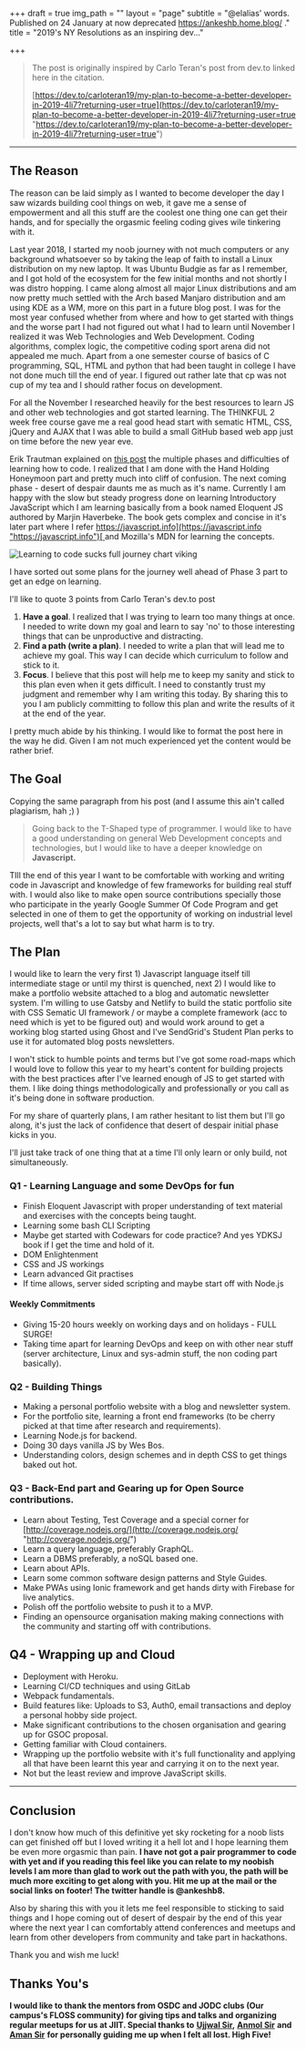 +++
draft = true
img_path = ""
layout = "page"
subtitle = "@elalias' words. Published on 24 January at now deprecated https://ankeshb.home.blog/ ."
title = "2019's NY Resolutions as an inspiring dev..."

+++
> The post is originally inspired by Carlo Teran's post from dev.to linked here in the citation.
>
> [https://dev.to/carloteran19/my-plan-to-become-a-better-developer-in-2019-4li7?returning-user=true](https://dev.to/carloteran19/my-plan-to-become-a-better-developer-in-2019-4li7?returning-user=true "https://dev.to/carloteran19/my-plan-to-become-a-better-developer-in-2019-4li7?returning-user=true")

***

## The Reason

The reason can be laid simply as I wanted to become developer the day I saw wizards building cool things on web, it gave me a sense of empowerment and all this stuff are the coolest one thing one can get their hands, and for specially the orgasmic feeling coding gives wile tinkering with it.

Last year 2018, I started my noob journey with not much computers or any background whatsoever so by taking the leap of faith to install a Linux distribution on my new laptop. It was Ubuntu Budgie as far as I remember, and I got hold of the ecosystem for the few initial months and not shortly I was distro hopping. I came along almost all major Linux distributions and am now pretty much settled with the Arch based Manjaro distribution and am using KDE as a WM, more on this part in a future blog post. I was for the most year confused whether from where and how to get started with things and the worse part I had not figured out what I had to learn until November I realized it was Web Technologies and Web Development. Coding algorithms, complex logic, the competitive coding sport arena did not appealed me much. Apart from a one semester course of basics of C programming, SQL, HTML and python that had been taught in college I have not done much till the end of year. I figured out rather late that cp was not cup of my tea and I should rather focus on development.

For all the November I researched heavily for the best resources to learn JS and other web technologies and got started learning. The THINKFUL 2 week free course gave me a real good head start with sematic HTML, CSS, jQuery and AJAX that I was able to build a small GitHub based web app just on time before the new year eve.

Erik Trautman explained on [this post](https://www.thinkful.com/blog/why-learning-to-code-is-so-damn-hard/) the multiple phases and difficulties of learning how to code. I realized that I am done with the Hand Holding Honeymoon part and pretty much into cliff of confusion. The next coming phase - desert of despair daunts me as much as it's name. Currently I am happy with the slow but steady progress done on learning Introductory JavaScript which I am learning basically from a book named Eloquent JS authored by Marjin Haverbeke. The book gets complex and concise in it's later part where I refer [https://javascript.info](https://javascript.info "https://javascript.info")[ ](https://javascript.info)and Mozilla's MDN for learning the concepts.

![Learning to code sucks full journey chart viking](https://s3.amazonaws.com/viking_education/web_development/blog/coding_is_hard_confidence_competence.png)

I have sorted out some plans for the journey well ahead of Phase 3 part to get an edge on learning.

I'll like to quote 3 points from Carlo Teran's dev.to post

1. **Have a goal**. I realized that I was trying to learn too many things at once. I needed to write down my goal and learn to say 'no' to those interesting things that can be unproductive and distracting.
2. **Find a path (write a plan)**. I needed to write a plan that will lead me to achieve my goal. This way I can decide which curriculum to follow and stick to it.
3. **Focus**. I believe that this post will help me to keep my sanity and stick to this plan even when it gets difficult. I need to constantly trust my judgment and remember why I am writing this today. By sharing this to you I am publicly committing to follow this plan and write the results of it at the end of the year.

I pretty much abide by his thinking. I would like to format the post here in the way he did. Given I am not much experienced yet the content would be rather brief.

## The Goal

Copying the same paragraph from his post (and I assume this ain't called plagiarism, hah ;) )

> Going back to the T-Shaped type of programmer. I would like to have a good understanding on general Web Development concepts and technologies, but I would like to have a deeper knowledge on **Javascript.**

TIll the end of this year I want to be comfortable with working and writing code in Javascript and knowledge of few frameworks for building real stuff with. I would also like to make open source contributions specially those who participate in the yearly Google Summer Of Code Program and get selected in one of them to get the opportunity of working on industrial level projects, well that's a lot to say but what harm is to try.

## The Plan

I would like to learn the very first 1) Javascript language itself till intermediate stage or until my thirst is quenched, next 2) I would like to make a portfolio website attached to a blog and automatic newsletter system. I'm willing to use Gatsby and Netlify to build the static portfolio site with CSS Sematic UI framework / or maybe a complete framework (acc to need which is yet to be figured out) and would work around to get a working blog started using Ghost and I've SendGrid's Student Plan perks to use it for automated blog posts newsletters.

I won't stick to humble points and terms but I've got some road-maps which I would love to follow this year to my heart's content for building projects with the best practices after I've learned enough of JS to get started with them. I like doing things methodologically and professionally or you call as it's being done in software production.

For my share of quarterly plans, I am rather hesitant to list them but I'll go along, it's just the lack of confidence that desert of despair initial phase kicks in you.

I'll just take track of one thing that at a time I'll only learn or only build, not simultaneously.

### Q1 - Learning Language and some DevOps for fun

* Finish Eloquent Javascript with proper understanding of text material and exercises with the concepts being taught.
* Learning some bash CLI Scripting
* Maybe get started with Codewars for code practice? And yes YDKSJ book if I get the time and hold of it.
* DOM Enlightenment
* CSS and JS workings
* Learn advanced Git practises
* If time allows, server sided scripting and maybe start off with Node.js

#### Weekly Commitments

* Giving 15-20 hours weekly on working days and on holidays - FULL SURGE!
* Taking time apart for learning DevOps and keep on with other near stuff (server architecture, Linux and sys-admin stuff, the non coding part basically).

### Q2 - Building Things

* Making a personal portfolio website with a blog and newsletter system.
* For the portfolio site, learning a front end frameworks (to be cherry picked at that time after research and requirements).
* Learning Node.js for backend.
* Doing 30 days vanilla JS by Wes Bos.
* Understanding colors, design schemes and in depth CSS to get things baked out hot.

### Q3 - Back-End part and Gearing up for Open Source contributions.

* Learn about Testing, Test Coverage and a special corner for [http://coverage.nodejs.org/](http://coverage.nodejs.org/ "http://coverage.nodejs.org/")
* Learn a query language, preferably GraphQL.
* Learn a DBMS preferably, a noSQL based one.
* Learn about APIs.
* Learn some common software design patterns and Style Guides.
* Make PWAs using Ionic framework and get hands dirty with Firebase for live analytics.
* Polish off the portfolio website to push it to a MVP.
* Finding an opensource organisation making making connections with the community and starting off with contributions.

## Q4 - Wrapping up and Cloud

* Deployment with Heroku.
* Learning CI/CD techniques and using GitLab
* Webpack fundamentals.
* Build features like: Uploads to S3, Auth0, email transactions and deploy a personal hobby side project.
* Make significant contributions to the chosen organisation and gearing up for GSOC proposal.
* Getting familiar with Cloud containers.
* Wrapping up the portfolio website with it's full functionality and applying all that have been learnt this year and carrying it on to the next year.
* Not but the least review and improve JavaScript skills.

***

## Conclusion

I don't know how much of this definitive yet sky rocketing for a noob lists can get finished off but I loved writing it a hell lot and I hope learning them be even more orgasmic than pain. **I have not got a pair programmer to code with yet and if you reading this feel like you can relate to my noobish levels I am more than glad to work out the path with you, the path will be much more exciting to get along with you. Hit me up at the mail or the social links on footer! The twitter handle is @ankeshb8.**

Also by sharing this with you it lets me feel responsible to sticking to said things and I hope coming out of desert of despair by the end of this year where the next year I can comfortably attend conferences and meetups and learn from other developers from community and take part in hackathons.

Thank you and wish me luck!

## Thanks You's

**I would like to thank the mentors from OSDC and JODC clubs (Our campus's FLOSS community) for giving tips and talks and organizing regular meetups for us at JIIT. Special thanks to** [**Ujjwal Sir**](https://twitter.com/ryzokuken?lang=en)**,** [**Anmol Sir**](https://twitter.com/_octamois) **and** [**Aman Sir**](https://github.com/amanharitsh123) **for personally guiding me up when I felt all lost. High Five!**